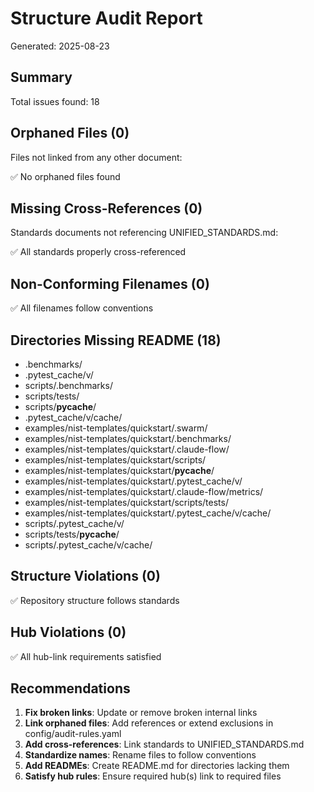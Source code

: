 # Structure Audit Report

Generated: 2025-08-23

## Summary

Total issues found: 18


## Orphaned Files (0)

Files not linked from any other document:

✅ No orphaned files found

## Missing Cross-References (0)

Standards documents not referencing UNIFIED_STANDARDS.md:

✅ All standards properly cross-referenced

## Non-Conforming Filenames (0)

✅ All filenames follow conventions

## Directories Missing README (18)

- .benchmarks/
- .pytest_cache/v/
- scripts/.benchmarks/
- scripts/tests/
- scripts/__pycache__/
- .pytest_cache/v/cache/
- examples/nist-templates/quickstart/.swarm/
- examples/nist-templates/quickstart/.benchmarks/
- examples/nist-templates/quickstart/.claude-flow/
- examples/nist-templates/quickstart/scripts/
- examples/nist-templates/quickstart/__pycache__/
- examples/nist-templates/quickstart/.pytest_cache/v/
- examples/nist-templates/quickstart/.claude-flow/metrics/
- examples/nist-templates/quickstart/scripts/tests/
- examples/nist-templates/quickstart/.pytest_cache/v/cache/
- scripts/.pytest_cache/v/
- scripts/tests/__pycache__/
- scripts/.pytest_cache/v/cache/

## Structure Violations (0)

✅ Repository structure follows standards

## Hub Violations (0)

✅ All hub-link requirements satisfied

## Recommendations

1. **Fix broken links**: Update or remove broken internal links
2. **Link orphaned files**: Add references or extend exclusions in config/audit-rules.yaml
3. **Add cross-references**: Link standards to UNIFIED_STANDARDS.md
4. **Standardize names**: Rename files to follow conventions
5. **Add READMEs**: Create README.md for directories lacking them
6. **Satisfy hub rules**: Ensure required hub(s) link to required files